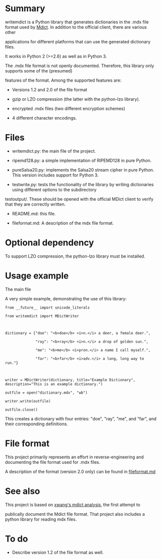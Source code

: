 # Summary

writemdict is a Python library that generates dictionaries in the .mdx file format used by [Mdict](http://www.octopus-studio.com/index.en.htm). In addition to the official client, there are various other 
applications for different platforms that can use the generated dictionary files. 

It works in Python 2 (>=2.6) as well as in Python 3.

The .mdx file format is not openly documented. Therefore, this library only supports some of the (presumed)
features of the format. Among the supported features are:

* Versions 1.2 and 2.0 of the file format
* gzip or LZO compression (the latter with the python-lzo library).
* encrypted .mdx files (two different encryption schemes)
* 4 different character encodings.

# Files

* writemdict.py: the main file of the project.
* ripemd128.py: a simple implementation of RIPEMD128 in pure Python.
* pureSalsa20.py: implements the Salsa20 stream cipher in pure Python. This version includes support for Python 3.
* testwrite.py: tests the functionality of the library by writing dictionaries using different options to the subdirectory
testoutput/. These should be opened with the official MDict client to verify that they are correctly written.
* README.md: this file.
* fileformat.md: A description of the mdx file format.

# Optional dependency

To support LZO compression, the python-lzo library must be installed.

# Usage example

The main file

A very simple example, demonstrating the use of this library:

    from __future__ import unicode_literals
    from writemdict import MDictWriter

    dictionary = {"doe": "<b>doe</b> <i>n.</i> a deer, a female deer.",
                  "ray": "<b>ray</b> <i>n.</i> a drop of golden sun.",
                  "me": "<b>me</b> <i>pron.</i> a name I call myself.",
                  "far": "<b>far</b> <i>adv.</i> a long, long way to run."}

    writer = MDictWriter(dictionary, title="Example Dictionary", description="This is an example dictionary.")
    outfile = open("dictionary.mdx", "wb")
    writer.write(outfile)
    outfile.close()

This creates a dictionary with four entries: "doe", "ray", "me", and "far", and their corresponding definitions.

# File format

This project primarily represents an effort in reverse-engineering and documenting the file format used for .mdx files.
A description of the format (version 2.0 only) can be found in [fileformat.md](./fileformat.md)

# See also

This project is based on [xwang's mdict analysis](https://bitbucket.org/xwang/mdict-analysis), the first attempt to
publically document the Mdict file format. That project also includes a python library for reading mdx files.

# To do

* Describe version 1.2 of the file format as well.





